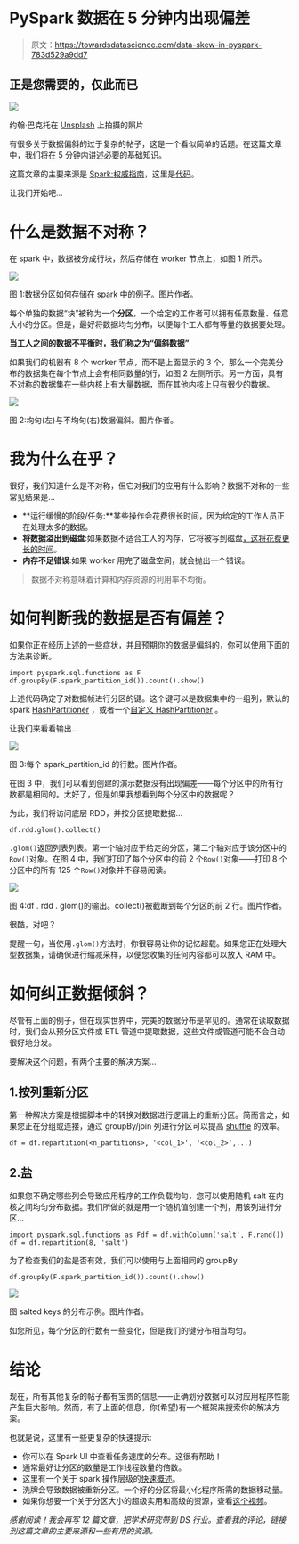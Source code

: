 # PySpark 数据在 5 分钟内出现偏差

> 原文：<https://towardsdatascience.com/data-skew-in-pyspark-783d529a9dd7>

## 正是您需要的，仅此而已

![](img/2795cdf33dad27056278a7ab9f06e21f.png)

约翰·巴克托在 [Unsplash](https://unsplash.com?utm_source=medium&utm_medium=referral) 上拍摄的照片

有很多关于数据偏斜的过于复杂的帖子，这是一个看似简单的话题。在这篇文章中，我们将在 5 分钟内讲述必要的基础知识。

这篇文章的主要来源是 [Spark:权威指南](https://www.amazon.com/Spark-Definitive-Guide-Processing-Simple-ebook/dp/B079P71JHY)，这里是[代码](https://github.com/mberk06/DS_academic_papers/blob/master/39_spark_partitions.py)。

让我们开始吧…

# 什么是数据不对称？

在 spark 中，数据被分成行块，然后存储在 worker 节点上，如图 1 所示。

![](img/b2f072620579355ff0ca17cbb9a0b044.png)

图 1:数据分区如何存储在 spark 中的例子。图片作者。

每个单独的数据“块”被称为一个**分区**，一个给定的工作者可以拥有任意数量、任意大小的分区。但是，最好将数据均匀分布，以便每个工人都有等量的数据要处理。

**当工人之间的数据不平衡时，我们称之为“偏斜数据”**

如果我们的机器有 8 个 worker 节点，而不是上面显示的 3 个，那么一个完美分布的数据集在每个节点上会有相同数量的行，如图 2 左侧所示。另一方面，具有不对称的数据集在一些内核上有大量数据，而在其他内核上只有很少的数据。

![](img/fc4b04f8e670214f4d114b04c71b2957.png)

图 2:均匀(左)与不均匀(右)数据偏斜。图片作者。

# 我为什么在乎？

很好，我们知道什么是不对称，但它对我们的应用有什么影响？数据不对称的一些常见结果是…

*   **运行缓慢的阶段/任务:**某些操作会花费很长时间，因为给定的工作人员正在处理太多的数据。
*   **将数据溢出到磁盘**:如果数据不适合工人的内存，它将被写到磁盘[，这将花费更长的时间](https://medium.com/road-to-data-engineering/spark-performance-optimization-series-2-spill-685126e9d21f)。
*   **内存不足错误**:如果 worker 用完了磁盘空间，就会抛出一个错误。

> 数据不对称意味着计算和内存资源的利用率不均衡。

# 如何判断我的数据是否有偏差？

如果你正在经历上述的一些症状，并且预期你的数据是偏斜的，你可以使用下面的方法来诊断。

```
import pyspark.sql.functions as F
df.groupBy(F.spark_partition_id()).count().show()
```

上述代码确定了对数据帧进行分区的键。这个键可以是数据集中的一组列，默认的 spark [HashPartitioner](https://stackoverflow.com/questions/31424396/how-does-hashpartitioner-work) ，或者一个[自定义 HashPartitioner](https://blog.clairvoyantsoft.com/custom-partitioning-spark-datasets-25cbd4e2d818) 。

让我们来看看输出…

![](img/465ea9db7fe8306b34c44a0a51e30b9a.png)

图 3:每个 spark_partition_id 的行数。图片作者。

在图 3 中，我们可以看到创建的演示数据没有出现偏差——每个分区中的所有行数都是相同的。太好了，但是如果我想看到每个分区中的数据呢？

为此，我们将访问底层 RDD，并按分区提取数据…

```
df.rdd.glom().collect()
```

`.glom()`返回列表列表。第一个轴对应于给定的分区，第二个轴对应于该分区中的`Row()`对象。在图 4 中，我们打印了每个分区中的前 2 个`Row()`对象——打印 8 个分区中的所有 125 个`Row()`对象并不容易阅读。

![](img/945e20d46eab59ed4d48c8c0e5a48e5b.png)

图 4:df . rdd . glom()的输出。collect()被截断到每个分区的前 2 行。图片作者。

很酷，对吧？

提醒一句，当使用`.glom()`方法时，你很容易让你的记忆超载。如果您正在处理大型数据集，请确保进行缩减采样，以便您收集的任何内容都可以放入 RAM 中。

# 如何纠正数据倾斜？

尽管有上面的例子，但在现实世界中，完美的数据分布是罕见的。通常在读取数据时，我们会从预分区文件或 ETL 管道中提取数据，这些文件或管道可能不会自动很好地分发。

要解决这个问题，有两个主要的解决方案…

## 1.按列重新分区

第一种解决方案是根据脚本中的转换对数据进行逻辑上的重新分区。简而言之，如果您正在分组或连接，通过 groupBy/join 列进行分区可以提高 [shuffle](https://sparkbyexamples.com/spark/spark-shuffle-partitions/#:~:text=The%20Spark%20SQL%20shuffle%20is,sql.) 的效率。

```
df = df.repartition(<n_partitions>, '<col_1>', '<col_2>',...)
```

## 2.盐

如果您不确定哪些列会导致应用程序的工作负载均匀，您可以使用随机 salt 在内核之间均匀分布数据。我们所做的就是用一个随机值创建一个列，用该列进行分区…

```
import pyspark.sql.functions as Fdf = df.withColumn('salt', F.rand())
df = df.repartition(8, 'salt')
```

为了检查我们的盐是否有效，我们可以使用与上面相同的 groupBy

```
df.groupBy(F.spark_partition_id()).count().show()
```

![](img/f143aed7a382acc571f7190f062ed7eb.png)

图 salted keys 的分布示例。图片作者。

如您所见，每个分区的行数有一些变化，但是我们的键分布相当均匀。

# 结论

现在，所有其他复杂的帖子都有宝贵的信息——正确划分数据可以对应用程序性能产生巨大影响。然而，有了上面的信息，你(希望)有一个框架来搜索你的解决方案。

也就是说，这里有一些更复杂的快速提示:

*   你可以在 Spark UI 中查看任务速度的分布。这很有帮助！
*   通常最好让分区的数量是工作线程数量的倍数。
*   这里有一个关于 spark 操作层级的[快速概述](https://stackoverflow.com/questions/42263270/what-is-the-concept-of-application-job-stage-and-task-in-spark?rq=1)。
*   洗牌会导致数据被重新分区。一个好的分区将最小化程序所需的数据移动量。
*   如果你想要一个关于分区大小的超级实用和高级的资源，查看[这个视频](https://www.youtube.com/watch?v=_ArCesElWp8&ab_channel=Databricks)。

*感谢阅读！我会再写 12 篇文章，把学术研究带到 DS 行业。查看我的评论，链接到这篇文章的主要来源和一些有用的资源。*